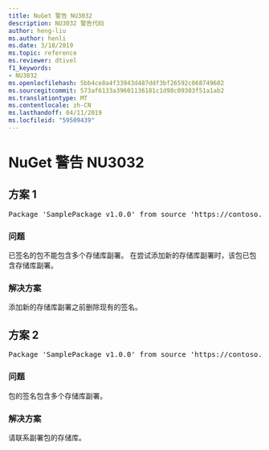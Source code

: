 ```yaml
---
title: NuGet 警告 NU3032
description: NU3032 警告代码
author: heng-liu
ms.author: henli
ms.date: 3/18/2019
ms.topic: reference
ms.reviewer: dtivel
f1_keywords:
- NU3032
ms.openlocfilehash: 5bb4ce8a4f33943d487ddf3bf26592c068749602
ms.sourcegitcommit: 573af6133a39601136181c1d98c09303f51a1ab2
ms.translationtype: MT
ms.contentlocale: zh-CN
ms.lasthandoff: 04/11/2019
ms.locfileid: "59509439"
---
```

# <a name="nuget-warning-nu3032"></a>NuGet 警告 NU3032

## <a name="scenario-1"></a>方案 1

<pre>Package 'SamplePackage v1.0.0' from source 'https://contoso.com/index.json': The package already contains a repository countersignature. Please remove the existing signature before adding a new repository countersignature.</pre>

### <a name="issue"></a>问题

已签名的包不能包含多个存储库副署。 在尝试添加新的存储库副署时，该包已包含存储库副署。


### <a name="solution"></a>解决方案

添加新的存储库副署之前删除现有的签名。



## <a name="scenario-2"></a>方案 2

<pre>Package 'SamplePackage v1.0.0' from source 'https://contoso.com/index.json': The package signature contains multiple repository countersignatures.</pre>

### <a name="issue"></a>问题

包的签名包含多个存储库副署。


### <a name="solution"></a>解决方案

请联系副署包的存储库。